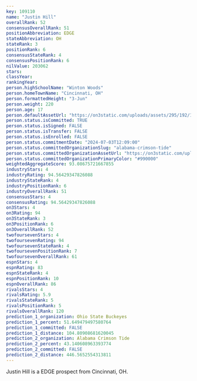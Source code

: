 ```yaml
---
key: 109110
name: "Justin Hill"
overallRank: 52
consensusOverallRank: 51
positionAbbreviation: EDGE
stateAbbreviation: OH
stateRank: 3
positionRank: 6
consensusStateRank: 4
consensusPositionRank: 6
nilValue: 203062
stars: 
classYear: 
rankingYear: 
person.highSchoolName: "Winton Woods"
person.homeTownName: "Cincinnati, OH"
person.formattedHeight: "3-Jun"
person.weight: 220
person.age: 17
person.defaultAssetUrl: "https://on3static.com/uploads/assets/295/192/192295.jpg"
person.status.isCommitted: TRUE
person.status.isSigned: FALSE
person.status.isTransfer: FALSE
person.status.isEnrolled: FALSE
person.status.commitmentDate: "2024-07-03T12:09:00"
person.status.committedOrganizationSlug: "alabama-crimson-tide"
person.status.committedOrganizationAssetUrl: "https://on3static.com/uploads/assets/728/149/149728.svg"
person.status.committedOrganizationPrimaryColor: "#990000"
weightedAggregateScore: 93.08675721667855
industryStars: 4
industryRating: 94.56429347826088
industryStateRank: 4
industryPositionRank: 6
industryOverallRank: 51
consensusStars: 4
consensusRating: 94.56429347826088
on3Stars: 4
on3Rating: 94
on3StateRank: 3
on3PositionRank: 6
on3OverallRank: 52
twofoursevenStars: 4
twofoursevenRating: 94
twofoursevenStateRank: 4
twofoursevenPositionRank: 7
twofoursevenOverallRank: 61
espnStars: 4
espnRating: 83
espnStateRank: 4
espnPositionRank: 10
espnOverallRank: 86
rivalsStars: 4
rivalsRating: 5.9
rivalsStateRank: 5
rivalsPositionRank: 5
rivalsOverallRank: 120
prediction_1_organization: Ohio State Buckeyes
prediction_1_percent: 51.649479497580764
prediction_1_committed: FALSE
prediction_1_distance: 104.80908681620045
prediction_2_organization: Alabama Crimson Tide
prediction_2_percent: 43.140608963393774
prediction_2_committed: FALSE
prediction_2_distance: 446.5652554313811
---
```

Justin Hill is a EDGE prospect from Cincinnati, OH.